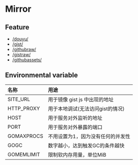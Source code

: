 # Mirror

## Feature

- [/douyu/](https://mirror.flxxyz.com/douyu/api/RoomApi/room/452628)
- [/gist/](https://mirror.flxxyz.com/gist/flxxyz/b338666ba7e8cd040b78e667976bf34a.js)
- [/githubraw/](https://mirror.flxxyz.com/githubraw/golang/go/master/README.md)
- [/gistraw/](https://mirror.flxxyz.com/gistraw/flxxyz/b7ec986055f06269960c1bdf7af66bec/raw/ce7a4ab952d67a13f8bd7c35ede4dfebb9219b9b/CheckIPvNSupport.go)
- [/githubassets/](https://mirror.flxxyz.com/githubassets/apple-touch-icon-144x144.png)

## Environmental variable

| 名称         | 用途                  |
|:-----------|:--------------------|
| SITE_URL   | 用于镜像 gist js 中出现的地址 |
| HTTP_PROXY | 用于本地调试(无法访问gist的情况) |
| HOST       | 用于服务对外监听的地址         |
| PORT       | 用于服务对外暴露的端口         |
| GOMAXPROCS | 不用设置为1，因为没有任何的并发性   |
| GOGC       | 数字越小，达到触发GC的条件越快    |
| GOMEMLIMIT | 限制软内存用量，单位MiB       |

